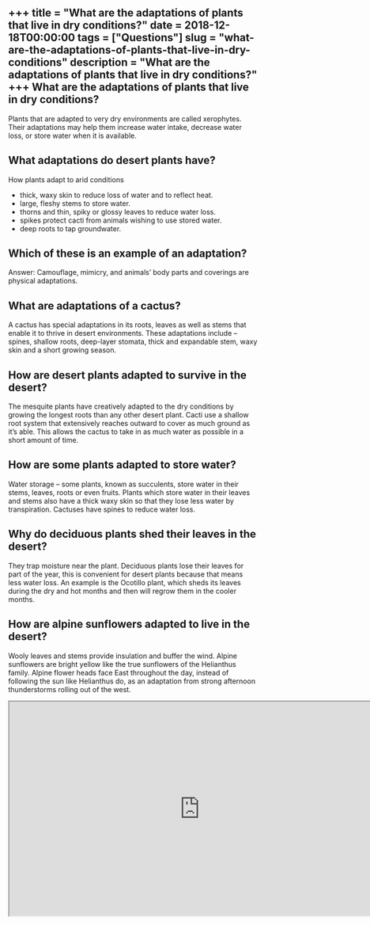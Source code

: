 +++
title = "What are the adaptations of plants that live in dry conditions?"
date = 2018-12-18T00:00:00
tags = ["Questions"]
slug = "what-are-the-adaptations-of-plants-that-live-in-dry-conditions"
description = "What are the adaptations of plants that live in dry conditions?"
+++
What are the adaptations of plants that live in dry conditions?
---------------------------------------------------------------

Plants that are adapted to very dry environments are called xerophytes. Their adaptations may help them increase water intake, decrease water loss, or store water when it is available.

What adaptations do desert plants have?
---------------------------------------

How plants adapt to arid conditions

- thick, waxy skin to reduce loss of water and to reflect heat.
- large, fleshy stems to store water.
- thorns and thin, spiky or glossy leaves to reduce water loss.
- spikes protect cacti from animals wishing to use stored water.
- deep roots to tap groundwater.

Which of these is an example of an adaptation?
----------------------------------------------

Answer: Camouflage, mimicry, and animals’ body parts and coverings are physical adaptations.

What are adaptations of a cactus?
---------------------------------

A cactus has special adaptations in its roots, leaves as well as stems that enable it to thrive in desert environments. These adaptations include – spines, shallow roots, deep-layer stomata, thick and expandable stem, waxy skin and a short growing season.

How are desert plants adapted to survive in the desert?
-------------------------------------------------------

The mesquite plants have creatively adapted to the dry conditions by growing the longest roots than any other desert plant. Cacti use a shallow root system that extensively reaches outward to cover as much ground as it’s able. This allows the cactus to take in as much water as possible in a short amount of time.

How are some plants adapted to store water?
-------------------------------------------

Water storage – some plants, known as succulents, store water in their stems, leaves, roots or even fruits. Plants which store water in their leaves and stems also have a thick waxy skin so that they lose less water by transpiration. Cactuses have spines to reduce water loss.

Why do deciduous plants shed their leaves in the desert?
--------------------------------------------------------

They trap moisture near the plant. Deciduous plants lose their leaves for part of the year, this is convenient for desert plants because that means less water loss. An example is the Ocotillo plant, which sheds its leaves during the dry and hot months and then will regrow them in the cooler months.

How are alpine sunflowers adapted to live in the desert?
--------------------------------------------------------

Wooly leaves and stems provide insulation and buffer the wind. Alpine sunflowers are bright yellow like the true sunflowers of the Helianthus family. Alpine flower heads face East throughout the day, instead of following the sun like Helianthus do, as an adaptation from strong afternoon thunderstorms rolling out of the west.

<iframe allow="accelerometer; autoplay; clipboard-write; encrypted-media; gyroscope; picture-in-picture" allowfullscreen="" class="__youtube_prefs__  epyt-is-override  no-lazyload" data-no-lazy="1" data-origheight="433" data-origwidth="770" data-skipgform_ajax_framebjll="" height="433" id="_ytid_78925" loading="lazy" src="https://www.youtube.com/embed/ca99WW_v0bA?enablejsapi=1&autoplay=0&cc_load_policy=0&cc_lang_pref=&iv_load_policy=1&loop=0&modestbranding=0&rel=1&fs=1&playsinline=0&autohide=2&theme=dark&color=red&controls=1&" title="YouTube player" width="770"></iframe>